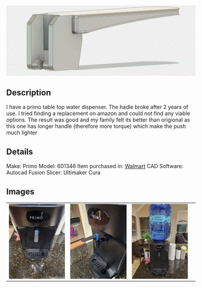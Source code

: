 ![Preview](images/Screenshot-fusion-cad.png)

## Description
I have a primo table top water dispenser. The hadle broke after 2 years of use. I tried finding a replacement on amazon and could not find any viable options. The result was good and my family felt its better than origional as this one has longer handle (therefore more torque) which make the push much lighter

## Details
Make: Primo
Model: 601346
Item purchased in: [Walmart](walmart.com/ip/Primo-Water-Countertop-Dispenser-Top-Loading-Room-Temperature-Black-3-or-5-Gallon/160719899?wmlspartner=wlpa&selectedSellerId=0&wl13=1129&gclsrc=aw.ds&adid=22222222277160719899_117755028669_12420145346&wl0=&wl1=g&wl2=c&wl3=501107745824&wl4=pla-394283752452&wl5=9028284&wl6=&wl7=&wl8=&wl9=pla&wl10=8175035&wl11=local&wl12=160719899&veh=sem_LIA&gclsrc=aw.ds&gad_source=1&gad_campaignid=12420145346&gbraid=0AAAAADmfBIpneLDDDf2Z4o9PuICXwjOk3&gclid=CjwKCAjw2vTFBhAuEiwAFaScwtDhqu7p4B-8SB0pvi27Quf8SW93HacHX-VAwwhpa18xjtErlRVovxoC-SMQAvD_BwE)
CAD Software: Autocad Fusion
Slicer: Ultimaker Cura

## Images
|  |  |  |  |
| - | - | - | - |
| <img src="images/20250907_215009.jpg" width="100%" /> | <img src="images/20250907_215020.jpg" width="100%" /> | <img src="images/20250907_215028.jpg" width="100%" /> |  |

